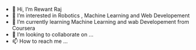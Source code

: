- 👋 Hi, I’m Rewant Raj
- 👀 I’m interested in Robotics , Machine Learning and Web Developement
- 🌱 I’m currently learning Machine Learning and wab Developement from Coursera
- 💞️ I’m looking to collaborate on ...
- 📫 How to reach me ...

<!---
rewant06/rewant06 is a ✨ special ✨ repository because its `README.md` (this file) appears on your GitHub profile.
You can click the Preview link to take a look at your changes.
--->
